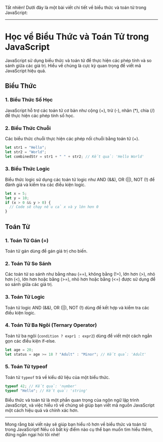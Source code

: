 Tất nhiên! Dưới đây là một bài viết chi tiết về biểu thức và toán tử trong JavaScript:

---

# Học về Biểu Thức và Toán Tử trong JavaScript

JavaScript sử dụng biểu thức và toán tử để thực hiện các phép tính và so sánh giữa các giá trị. Hiểu về chúng là cực kỳ quan trọng để viết mã JavaScript hiệu quả.

## Biểu Thức

### 1. Biểu Thức Số Học

JavaScript hỗ trợ các toán tử cơ bản như cộng (+), trừ (-), nhân (\*), chia (/) để thực hiện các phép tính số học.

### 2. Biểu Thức Chuỗi

Các biểu thức chuỗi thực hiện các phép nối chuỗi bằng toán tử (+).

```javascript
let str1 = "Hello";
let str2 = "World";
let combinedStr = str1 + " " + str2; // Kết quả: 'Hello World'
```

### 3. Biểu Thức Logic

Biểu thức logic sử dụng các toán tử logic như AND (&&), OR (||), NOT (!) để đánh giá và kiểm tra các điều kiện logic.

```javascript
let x = 5;
let y = 10;
if (x > 0 && y > 0) {
  // Code sẽ chạy nếu cả x và y lớn hơn 0
}
```

## Toán Tử

### 1. Toán Tử Gán (=)

Toán tử gán dùng để gán giá trị cho biến.

### 2. Toán Tử So Sánh

Các toán tử so sánh như bằng nhau (==), không bằng (!=), lớn hơn (>), nhỏ hơn (<), lớn hơn hoặc bằng (>=), nhỏ hơn hoặc bằng (<=) được sử dụng để so sánh giữa các giá trị.

### 3. Toán Tử Logic

Toán tử logic AND (&&), OR (||), NOT (!) dùng để kết hợp và kiểm tra các điều kiện logic.

### 4. Toán Tử Ba Ngôi (Ternary Operator)

Toán tử ba ngôi (`condition ? expr1 : expr2`) dùng để viết một cách ngắn gọn các điều kiện if-else.

```javascript
let age = 20;
let status = age >= 18 ? "Adult" : "Minor"; // Kết quả: 'Adult'
```

### 5. Toán Tử typeof

Toán tử `typeof` trả về kiểu dữ liệu của một biểu thức.

```javascript
typeof 42; // Kết quả: 'number'
typeof "Hello"; // Kết quả: 'string'
```

Biểu thức và toán tử là một phần quan trọng của ngôn ngữ lập trình JavaScript, và việc hiểu rõ về chúng sẽ giúp bạn viết mã nguồn JavaScript một cách hiệu quả và chính xác hơn.

---

Mong rằng bài viết này sẽ giúp bạn hiểu rõ hơn về biểu thức và toán tử trong JavaScript! Nếu có bất kỳ điểm nào cụ thể bạn muốn tìm hiểu thêm, đừng ngần ngại hỏi tôi nhé!
